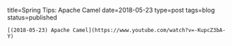 
title=Spring Tips: Apache Camel
date=2018-05-23
type=post
tags=blog
status=published
~~~~~~
[(2018-05-23) Apache Camel](https://www.youtube.com/watch?v=-KupcZ3bA-Y) 
            